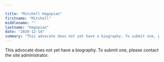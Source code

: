 ```yaml
---

title: "Mitchell Hagopian"
firstname: "Mitchell"
middlename: ""
lastname: "Hagopian"
date: "2020-12-14"
summary: "This advocate does not yet have a biography. To submit one, please contact the site administrator."
---
```

This advocate does not yet have a biography. To submit one, please contact the site administrator.

